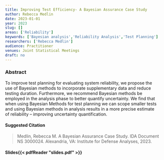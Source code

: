 ```yaml
---
title: Improving Test Efficiency- A Bayesian Assurance Case Study
author: Rebecca Medlin
date: 2023-01-01
year: 2023
slug: []
areas: ['Reliability']
keywords: ['Bayesian analysis','Reliability Analysis','Test Planning']
researchers: ['Rebecca Medlin']
audience: Practitioner
venues: Joint Statistical Meetings
draft: no
---
```




### Abstract
To improve test planning for evaluating system reliability, we propose the use of Bayesian methods to incorporate supplementary data and reduce testing duration. Furthermore, we recommend Bayesian methods be employed in the analysis phase to better quantify uncertainty. We find that when using Bayesian Methods for test planning we can scope smaller tests and using Bayesian methods in analysis results in a more precise estimate of reliability – improving uncertainty quantification.

#### Suggested Citation
> Medlin, Rebecca M. A Bayesian Assurance Case Study. IDA Document NS 3000024. Alexandria, VA: Institute for Defense Analyses, 2023.

#### Slides{{< pdfReader "slides.pdf" >}}




